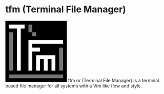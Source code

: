 # tfm (Terminal File Manager)

<img src="github/tfm_icon.png" width="192">
tfm or (Terminal File Manager) is a terminal based file manager for all systems with a Vim like flow and style.

